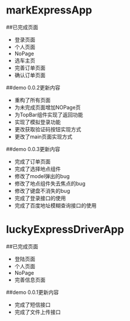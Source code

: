 # markExpressApp
##已完成页面
- 登录页面
- 个人页面
- NoPage
- 选车主页
- 完善订单页面
- 确认订单页面

##demo 0.0.2更新内容
- 重构了所有页面
- 为未完成页面增加NOPage页
- 为TopBar组件实现了返回功能
- 实现了模拟登录功能
- 更改获取验证码按钮实现方式
- 更改了main页面实现方式

##demo 0.0.3更新内容
- 完成了订单页面
 - 完成了选择地点组件
 - 修改了model弹出的bug
 - 修改了地点组件失去焦点的bug
 - 修改了键盘不消失的bug
- 完成了登录接口的使用
- 完成了百度地址模糊查询接口的使用

# luckyExpressDriverApp
##已完成页面
- 登陆页面
- 个人页面
- NoPage
- 完善信息页面

##demo 0.0.1更新内容
- 完成了短信接口
- 完成了文件上传接口